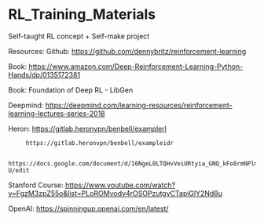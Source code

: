 # RL_Training_Materials
Self-taught RL concept + Self-make project

Resources:
  Github: https://github.com/dennybritz/reinforcement-learning
  
  Book:  https://www.amazon.com/Deep-Reinforcement-Learning-Python-Hands/dp/0135172381
  
  Book: Foundation of Deep RL - LibGen
  
  Deepmind: https://deepmind.com/learning-resources/reinforcement-learning-lectures-series-2018
  
  Heron: https://gitlab.heronvpn/benbell/examplerl
         
         https://gitlab.heronvpn/benbell/exampleidr
         
         https://docs.google.com/document/d/16NgeL0LTQHvVeiURtyia_GNQ_kFo8rmNPlmwgnfMX-U/edit
  
  Stanford Course: https://www.youtube.com/watch?v=FgzM3zpZ55o&list=PLoROMvodv4rOSOPzutgyCTapiGlY2Nd8u
  
  OpenAI: https://spinningup.openai.com/en/latest/
  

